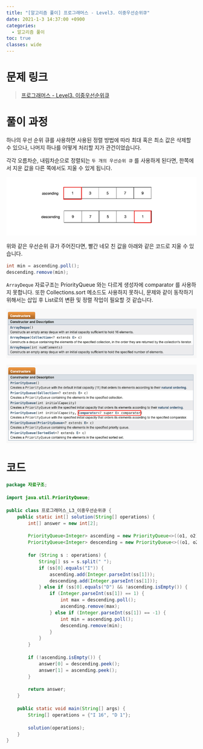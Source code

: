 ```yaml
---
title: "[알고리즘 풀이] 프로그래머스 - Level3. 이중우선순위큐"
date: 2021-1-3 14:37:00 +0900
categories:
  - 알고리즘 풀이
toc: true
classes: wide
---
```


# 문제 링크

> [프로그래머스 - Level3. 이중우선순위큐](https://programmers.co.kr/learn/courses/30/lessons/42628)

# 풀이 과정

하나의 우선 순위 큐를 사용하면 사용된 정렬 방법에 따라 최대 혹은 최소 값은 삭제할 수 있으나, 나머지 하나를 어떻게 처리할 지가 관건이었습니다.

각각 오름차순, 내림차순으로 정렬되는 `두 개의 우선순위 큐` 를 사용하게 된다면, 한쪽에서 지운 값을 다른 쪽에서도 지울 수 있게 됩니다.

![/assets/images/프로그래머스_L3_이중우선순위큐1.png](/assets/images/프로그래머스_L3_이중우선순위큐1.png)

위와 같은 우선순위 큐가 주어진다면, 빨간 네모 친 값을 아래와 같은 코드로 지울 수 있습니다.

```java
int min = ascending.poll();
descending.remove(min);
```

`ArrayDeque` 자료구조는 PriorityQueue 와는 다르게 생성자에 comparator 를 사용하지 못합니다. 또한 Collections.sort 메소드도 사용하지 못하니, 문제와 같이 동작하기 위해서는 삽입 후 List로의 변환 및 정렬 작업이 필요할 것 같습니다.

![/assets/images/프로그래머스_L3_이중우선순위큐2.png](/assets/images/프로그래머스_L3_이중우선순위큐2.png)

![/assets/images/프로그래머스_L3_이중우선순위큐3.png](/assets/images/프로그래머스_L3_이중우선순위큐3.png)

# 코드

```java
package 자료구조;

import java.util.PriorityQueue;

public class 프로그래머스_L3_이중우선순위큐 {
    public static int[] solution(String[] operations) {
        int[] answer = new int[2];

        PriorityQueue<Integer> ascending = new PriorityQueue<>((o1, o2) -> o1 - o2);
        PriorityQueue<Integer> descending = new PriorityQueue<>((o1, o2) -> o2 - o1);

        for (String s : operations) {
            String[] ss = s.split(" ");
            if (ss[0].equals("I")) {
                ascending.add(Integer.parseInt(ss[1]));
                descending.add(Integer.parseInt(ss[1]));
            } else if (ss[0].equals("D") && !ascending.isEmpty()) {
                if (Integer.parseInt(ss[1]) == 1) {
                    int max = descending.poll();
                    ascending.remove(max);
                } else if (Integer.parseInt(ss[1]) == -1) {
                    int min = ascending.poll();
                    descending.remove(min);
                }
            }
        }

        if (!ascending.isEmpty()) {
            answer[0] = descending.peek();
            answer[1] = ascending.peek();
        }

        return answer;
    }

    public static void main(String[] args) {
        String[] operations = {"I 16", "D 1"};

        solution(operations);
    }
}
```